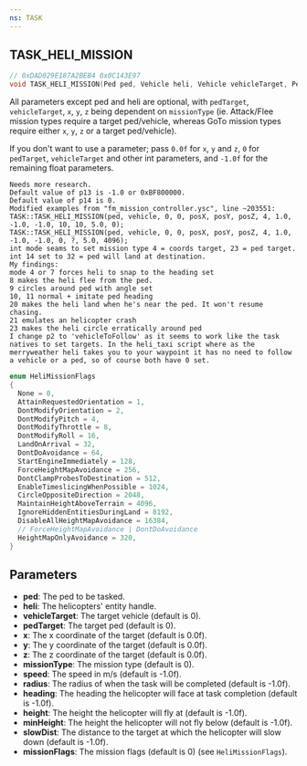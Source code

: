 ```yaml
---
ns: TASK
---
```

## TASK_HELI_MISSION

```c
// 0xDAD029E187A2BEB4 0x0C143E97
void TASK_HELI_MISSION(Ped ped, Vehicle heli, Vehicle vehicleTarget, Ped pedTarget, float x, float y, float z, int missionType, float speed, float radius, float heading, cs_type(Int) float height, float minHeight, cs_type(Hash) float slowDist, int missionFlags);
```

All parameters except ped and heli are optional, with `pedTarget`, `vehicleTarget`, `x`, `y`, `z` being dependent on `missionType` (ie. Attack/Flee mission types require a target ped/vehicle, whereas GoTo mission types require either `x`, `y`, `z` or a target ped/vehicle).

If you don't want to use a parameter; pass `0.0f` for `x`, `y` and `z`, `0` for `pedTarget`, `vehicleTarget` and other int parameters, and `-1.0f` for the remaining float parameters.

```
Needs more research.
Default value of p13 is -1.0 or 0xBF800000.
Default value of p14 is 0.
Modified examples from "fm_mission_controller.ysc", line ~203551:
TASK::TASK_HELI_MISSION(ped, vehicle, 0, 0, posX, posY, posZ, 4, 1.0, -1.0, -1.0, 10, 10, 5.0, 0);
TASK::TASK_HELI_MISSION(ped, vehicle, 0, 0, posX, posY, posZ, 4, 1.0, -1.0, -1.0, 0, ?, 5.0, 4096);
int mode seams to set mission type 4 = coords target, 23 = ped target.
int 14 set to 32 = ped will land at destination.
My findings:
mode 4 or 7 forces heli to snap to the heading set
8 makes the heli flee from the ped.
9 circles around ped with angle set
10, 11 normal + imitate ped heading
20 makes the heli land when he's near the ped. It won't resume chasing.
21 emulates an helicopter crash
23 makes the heli circle erratically around ped
I change p2 to 'vehicleToFollow' as it seems to work like the task natives to set targets. In the heli_taxi script where as the merryweather heli takes you to your waypoint it has no need to follow a vehicle or a ped, so of course both have 0 set.
```

```c
enum HeliMissionFlags
{
  None = 0,
  AttainRequestedOrientation = 1,
  DontModifyOrientation = 2,
  DontModifyPitch = 4,
  DontModifyThrottle = 8,
  DontModifyRoll = 16,
  LandOnArrival = 32,
  DontDoAvoidance = 64,
  StartEngineImmediately = 128,
  ForceHeightMapAvoidance = 256,
  DontClampProbesToDestination = 512,
  EnableTimeslicingWhenPossible = 1024,
  CircleOppositeDirection = 2048,
  MaintainHeightAboveTerrain = 4096,
  IgnoreHiddenEntitiesDuringLand = 8192,
  DisableAllHeightMapAvoidance = 16384,
  // ForceHeightMapAvoidance | DontDoAvoidance
  HeightMapOnlyAvoidance = 320,
}
```

## Parameters
* **ped**: The ped to be tasked.
* **heli**: The helicopters' entity handle.
* **vehicleTarget**: The target vehicle (default is 0).
* **pedTarget**: The target ped (default is 0).
* **x**: The x coordinate of the target (default is 0.0f).
* **y**: The y coordinate of the target (default is 0.0f).
* **z**: The z coordinate of the target (default is 0.0f).
* **missionType**: The mission type (default is 0).
* **speed**: The speed in m/s (default is -1.0f).
* **radius**: The radius of when the task will be completed (default is -1.0f).
* **heading**:  The heading the helicopter will face at task completion (default is -1.0f).
* **height**: The height the helicopter will fly at (default is -1.0f).
* **minHeight**: The height the helicopter will not fly below (default is -1.0f).
* **slowDist**: The distance to the target at which the helicopter will slow down (default is -1.0f).
* **missionFlags**: The mission flags (default is 0) (see `HeliMissionFlags`).
